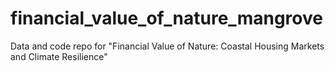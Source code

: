 # financial_value_of_nature_mangrove
Data and code repo for "Financial Value of Nature: Coastal Housing Markets and Climate Resilience"
